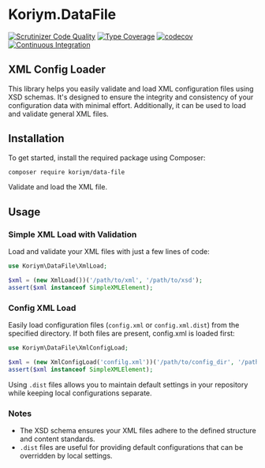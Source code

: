 # Koriym.DataFile

[![Scrutinizer Code Quality](https://scrutinizer-ci.com/g/koriym/Koriym.DataFile/badges/quality-score.png?b=master)](https://scrutinizer-ci.com/g/koriym/Koriym.DataFile/?branch=master)
[![Type Coverage](https://shepherd.dev/github/bearsunday/BEAR.Package/coverage.svg)](https://shepherd.dev/github/bearsunday/BEAR.Package)
[![codecov](https://codecov.io/gh/koriym/Koriym.DataFile/graph/badge.svg?token=GNEC7OBLN9)](https://codecov.io/gh/koriym/Koriym.DataFile)
[![Continuous Integration](https://github.com/koriym/Koriym.DataFile/actions/workflows/continuous-integration.yml/badge.svg)](https://github.com/koriym/Koriym.DataFile/actions/workflows/continuous-integration.yml)

## XML Config Loader

This library helps you easily validate and load XML configuration files using XSD schemas. It's designed to ensure the integrity and consistency of your configuration data with minimal effort. Additionally, it can be used to load and validate general XML files.



## Installation

To get started, install the required package using Composer:

```bash
composer require koriym/data-file
```

Validate and load the XML file.

## Usage

### Simple XML Load with Validation

Load and validate your XML files with just a few lines of code:

```php
use Koriym\DataFile\XmlLoad;

$xml = (new XmlLoad())('/path/to/xml', '/path/to/xsd');
assert($xml instanceof SimpleXMLElement);
```

### Config XML Load

Easily load configuration files (`config.xml` or `config.xml.dist`) from the specified directory. If both files are present, config.xml is loaded first:

```php
use Koriym\DataFile\XmlConfigLoad;

$xml = (new XmlConfigLoad('confilg.xml'))('/path/to/config_dir', '/path/to/xsd');
assert($xml instanceof SimpleXMLElement);
```

Using `.dist` files allows you to maintain default settings in your repository while keeping local configurations separate.

### Notes

- The XSD schema ensures your XML files adhere to the defined structure and content standards.
- `.dist` files are useful for providing default configurations that can be overridden by local settings.
